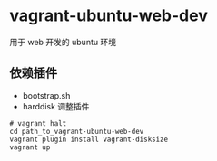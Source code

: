 # vagrant-ubuntu-web-dev
用于 web 开发的 ubuntu 环境

## 依赖插件
- bootstrap.sh
- harddisk 调整插件

```
# vagrant halt
cd path_to_vagrant-ubuntu-web-dev
vagrant plugin install vagrant-disksize
vagrant up

```
